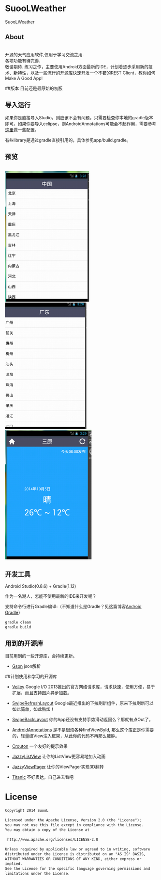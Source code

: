 SuooLWeather
==============
SuooLWeather
## About

<br> 开源的天气应用软件,仅用于学习交流之用.
<br> 各项功能有待完善.
<br> 敬请期待.
练习之作，主要使用Android方面最新的IDE，计划着逐步采用新的技术、新特性，以及一些流行的开源库快速开发一个不错的REST Client，教你如何Make A Good App! 

##版本
目前还是最原始的初版
## 导入运行

如果你是直接导入Studio，则应该不会有问题，只需要检查你本地的gradle版本即可。如果你要导入eclipse，则AndroidAnnotations可能会不起作用，需要参考[这里](https://github.com/excilys/androidannotations/wiki)做一些配置。

有些library是通过gradle直接引用的，具体参见app/build.gradle。

## 预览

<br>![SuooLWeather](https://github.com/SuooL/SuooLWeather/blob/master/art/1.jpg)
<br>![SuooLWeather](https://github.com/SuooL/SuooLWeather/blob/master/art/2.jpg)
<br>![SuooLWeather](https://github.com/SuooL/SuooLWeather/blob/master/art/3.jpg)

## 开发工具

Android Studio(0.8.6) + Gradle(1.12)

作为一名潮人，怎能不使用最新的IDE来开发呢？

支持命令行进行Gradle编译:（不知道什么是Gradle？见这篇博客[Android Gradle](http://stormzhang.github.io/android/2014/02/28/android-gradle/)）

    gradle clean
    gradle build

## 用到的开源库
目前用到的一些开源库，会持续更新。
* [Gson](https://github.com/eatnumber1/google-gson) json解析

##计划使用和学习的开源库
* [Volley](https://android.googlesource.com/platform/frameworks/volley) Google I/O 2013推出的官方网络请求库，请求快速，使用方便，易于扩展，而且支持图片异步加载。

* [SwipeRefreshLayout](http://stormzhang.github.io/android/2014/03/29/android-swiperefreshlayout/) Google最近推出的下拉刷新组件，原来下拉刷新可以如此简单，如此酷炫！

* [SwipeBackLayout](https://github.com/Issacw0ng/SwipeBackLayout) 你的App还没有支持手势滑动返回么？那就有点Out了。

* [AndroidAnnotations](https://github.com/excilys/androidannotations/wiki) 是不是很烦各种findViewById, 那么这个库正是你需要的，轻量级View注入框架，从此你的代码不再那么臃肿。

* [Crouton](https://github.com/keyboardsurfer/Crouton) 一个友好的提示效果

* [JazzyListView](https://github.com/twotoasters/JazzyListView) 让你的ListView更容易地加入动画

* [JazzyViewPager](https://github.com/jfeinstein10/JazzyViewPager) 让你的ViewPager实现3D翻转

* [Titanic](https://github.com/RomainPiel/Titanic) 不好表达，自己进去看吧

License
============

    Copyright 2014 SuooL

	Licensed under the Apache License, Version 2.0 (the "License");
	you may not use this file except in compliance with the License.
	You may obtain a copy of the License at

     http://www.apache.org/licenses/LICENSE-2.0

	Unless required by applicable law or agreed to in writing, software
	distributed under the License is distributed on an "AS IS" BASIS,
	WITHOUT WARRANTIES OR CONDITIONS OF ANY KIND, either express or implied.
	See the License for the specific language governing permissions and
	limitations under the License.
